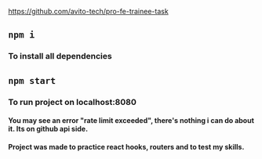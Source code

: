 https://github.com/avito-tech/pro-fe-trainee-task

## `npm i`

### To install all dependencies

## `npm start`

### To run project on localhost:8080

#### You may see an error "rate limit exceeded", there's nothing i can do about it. Its on github api side.

#### Project was made to practice react hooks, routers and to test my skills.
